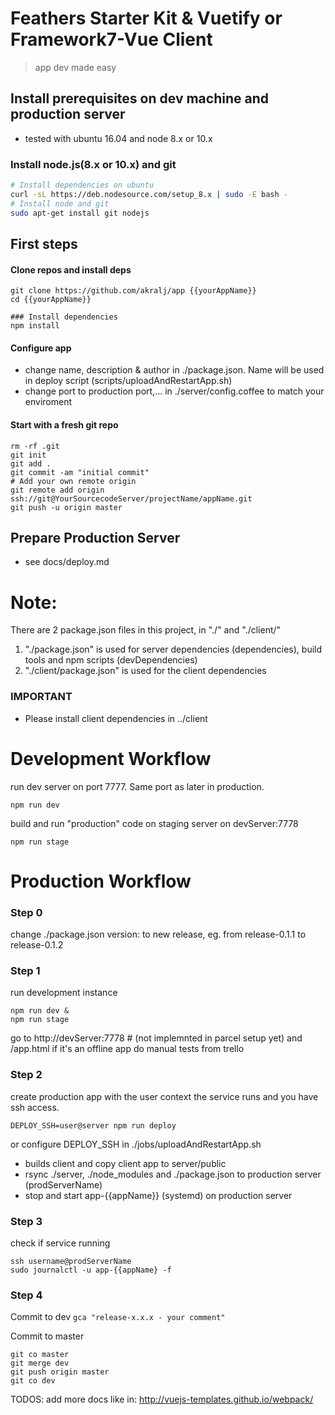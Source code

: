 # Feathers Starter Kit & Vuetify or Framework7-Vue Client 

> app dev made easy


## Install prerequisites on dev machine and production server
- tested with ubuntu 16.04 and node 8.x or 10.x

### Install node.js(8.x or 10.x) and git
``` sh
# Install dependencies on ubuntu
curl -sL https://deb.nodesource.com/setup_8.x | sudo -E bash -
# Install node and git
sudo apt-get install git nodejs
```

## First steps
#### Clone repos and install deps
```
git clone https://github.com/akralj/app {{yourAppName}}
cd {{yourAppName}}

### Install dependencies
npm install
```

#### Configure app
- change name, description & author in ./package.json. Name will be used in deploy script (scripts/uploadAndRestartApp.sh)
- change port to production port,... in ./server/config.coffee to match your enviroment

#### Start with a fresh git repo
```
rm -rf .git
git init
git add .
git commit -am "initial commit"
# Add your own remote origin
git remote add origin ssh://git@YourSourcecodeServer/projectName/appName.git
git push -u origin master
```

## Prepare Production Server
- see docs/deploy.md


# Note:
There are 2 package.json files in this project, in "./" and "./client/"

1. "./package.json" is used for server dependencies (dependencies), build tools and npm scripts (devDependencies)
2. "./client/package.json" is used for the client dependencies

### IMPORTANT
- Please install client dependencies in ../client


# Development Workflow

run dev server on port 7777. Same port as later in production.
```
npm run dev
```

build and run "production" code on staging server on devServer:7778
```
npm run stage
```

# Production Workflow
### Step 0
change ./package.json version: to new release, eg. from release-0.1.1 to release-0.1.2

### Step 1

run development instance
```
npm run dev &
npm run stage
```
go to http://devServer:7778 # (not implemnted in parcel setup yet) and /app.html if it's an offline app
do manual tests from trello

### Step 2

create production app with the user context the service runs and you have ssh access.

```
DEPLOY_SSH=user@server npm run deploy
```
or configure DEPLOY_SSH in ./jobs/uploadAndRestartApp.sh

- builds client and copy client app to server/public
- rsync ./server, ./node_modules and ./package.json to production server (prodServerName)
- stop and start app-{{appName}} (systemd) on production server

### Step 3

check if service running
```
ssh username@prodServerName
sudo journalctl -u app-{{appName} -f
```

### Step 4

Commit to dev
```gca "release-x.x.x - your comment" ```

Commit to master
```
git co master
git merge dev
git push origin master
git co dev
```

TODOS: add more docs like in: http://vuejs-templates.github.io/webpack/
